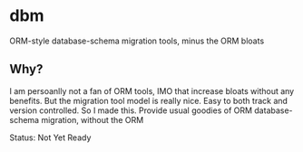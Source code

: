 # dbm
ORM-style database-schema migration tools, minus the ORM bloats

Why?
--------------------------
I am persoanlly not a fan of ORM tools, IMO that increase bloats without any benefits.
But the migration tool model is really nice. Easy to both track and version controlled.
So I made this. Provide usual goodies of ORM database-schema migration, without the ORM

Status: Not Yet Ready